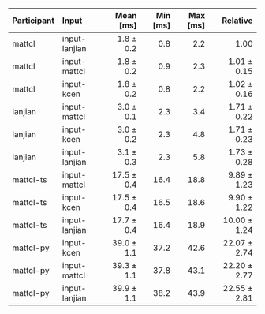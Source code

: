 | Participant | Input | Mean [ms] | Min [ms] | Max [ms] | Relative |
|:---|:---|---:|---:|---:|---:|
| mattcl | input-lanjian | 1.8 ± 0.2 | 0.8 | 2.2 | 1.00 |
| mattcl | input-mattcl | 1.8 ± 0.2 | 0.9 | 2.3 | 1.01 ± 0.15 |
| mattcl | input-kcen | 1.8 ± 0.2 | 0.8 | 2.2 | 1.02 ± 0.16 |
| lanjian | input-mattcl | 3.0 ± 0.1 | 2.3 | 3.4 | 1.71 ± 0.22 |
| lanjian | input-kcen | 3.0 ± 0.2 | 2.3 | 4.8 | 1.71 ± 0.23 |
| lanjian | input-lanjian | 3.1 ± 0.3 | 2.3 | 5.8 | 1.73 ± 0.28 |
| mattcl-ts | input-mattcl | 17.5 ± 0.4 | 16.4 | 18.8 | 9.89 ± 1.23 |
| mattcl-ts | input-kcen | 17.5 ± 0.4 | 16.5 | 18.6 | 9.90 ± 1.22 |
| mattcl-ts | input-lanjian | 17.7 ± 0.4 | 16.4 | 18.9 | 10.00 ± 1.24 |
| mattcl-py | input-kcen | 39.0 ± 1.1 | 37.2 | 42.6 | 22.07 ± 2.74 |
| mattcl-py | input-mattcl | 39.3 ± 1.1 | 37.8 | 43.1 | 22.20 ± 2.77 |
| mattcl-py | input-lanjian | 39.9 ± 1.1 | 38.2 | 43.9 | 22.55 ± 2.81 |
